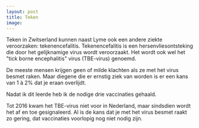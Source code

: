 ```yaml
---
layout: post
title: Teken
image:
---
```


Teken in Zwitserland kunnen naast Lyme ook een andere ziekte veroorzaken: tekenencefalitis. Tekenencefalitis is een hersenvliesontsteking die door het gelijknamige virus wordt veroorzaakt. Het wordt ook wel het "tick borne encephalitis" virus (TBE-virus) genoemd.

De meeste mensen krijgen geen of milde klachten als ze met het virus besmet raken. Maar diegene die er ernstig ziek van worden is er een kans van 1 à 2% dat je eraan overlijdt.

Nadat ik dit leerde heb ik de nodige drie vaccinaties gehaald.

Tot 2016 kwam het TBE-virus niet voor in Nederland, maar sindsdien wordt het af en toe gesignaleerd. Al is de kans dat je met het virus besmet raakt zo gering, dat vaccinaties voorlopig nog niet nodig zijn.

[^1]: <https://www.rivm.nl/tekenencefalitis>
